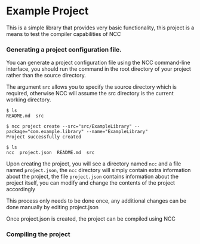# Example Project

This is a simple library that provides very basic functionality,
this project is a means to test the compiler capabilities of NCC


### Generating a project configuration file.

You can generate a project configuration file using the NCC
command-line interface, you should run the command in the
root directory of your project rather than the source directory.

The argument `src` allows you to specify the source directory
which is required, otherwise NCC will assume the src directory is the current working directory.

```shell
$ ls
README.md  src

$ ncc project create --src="src/ExampleLibrary" --package="com.example.library" --name="ExampleLibrary"
Project successfully created

$ ls
ncc  project.json  README.md  src
```

Upon creating the project, you will see a directory named `ncc`
and a file named `project.json`, the `ncc` directory will simply
contain extra information about the project, the file `project.json`
contains information about the project itself, you can modify
and change the contents of the project accordingly

This process only needs to be done once, any additional changes
can be done manually by editing project.json

Once project.json is created, the project can be compiled using NCC


### Compiling the project